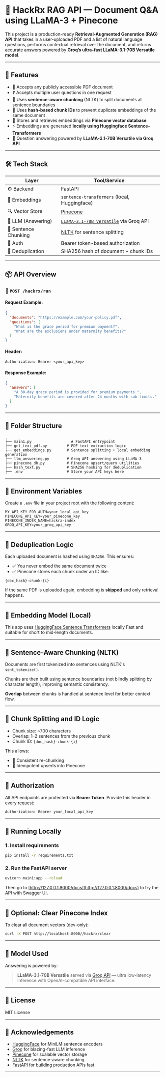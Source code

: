 
# 🧠 HackRx RAG API — Document Q&A using LLaMA-3 + Pinecone

This project is a production-ready **Retrieval-Augmented Generation (RAG) API** that takes in a user-uploaded PDF and a list of natural language questions, performs contextual retrieval over the document, and returns accurate answers powered by **Groq’s ultra-fast LLaMA-3.1-70B Versatile model**.

---

## 🚀 Features

- 📄 Accepts any publicly accessible PDF document
- ❓ Accepts multiple user questions in one request
- 🧩 Uses **sentence-aware chunking** (NLTK) to split documents at sentence boundaries
- 📌 Uses **hash-based chunk IDs** to prevent duplicate embeddings of the same document
- 💾 Stores and retrieves embeddings via **Pinecone vector database**
- ⚡ Embeddings are generated **locally using Huggingface Sentence-Transformers**
- 🤖 Question answering powered by **LLaMA-3.1-70B Versatile via Groq API**

---

## 🛠️ Tech Stack

| Layer                  | Tool/Service                             |
|------------------------|-------------------------------------------|
| ⚙ Backend              | FastAPI                                   |
| 📄 Embeddings          | `sentence-transformers` (local, Huggingface) |
| 🔍 Vector Store        | [Pinecone](https://www.pinecone.io/)      |
| 🧠 LLM (Answering)     | [`LLaMA-3.1-70B Versatile`](https://console.groq.com/) via Groq API |
| 🧠 Sentence Chunking   | [NLTK](https://www.nltk.org/) for sentence splitting |
| 🔐 Auth                | Bearer token-based authorization          |
| 🔄 Deduplication       | SHA256 hash of document + chunk IDs       |

---

## 📦 API Overview

### 🔹 `POST /hackrx/run`

#### Request Example:
```json
{
  "documents": "https://example.com/your-policy.pdf",
  "questions": [
    "What is the grace period for premium payment?",
    "What are the exclusions under maternity benefits?"
  ]
}
````

#### Header:

```
Authorization: Bearer <your_api_key>
```

#### Response Example:

```json
{
  "answers": [
    "A 30-day grace period is provided for premium payments.",
    "Maternity benefits are covered after 24 months with sub-limits."
  ]
}
```

---

## 📁 Folder Structure

```
.
├── main1.py                  # FastAPI entrypoint
├── get_text_pdf.py         # PDF text extraction logic
├── get_embeddings.py       # Sentence splitting + local embedding generation
├── llm_answering.py        # Groq API answering using LLaMA-3
├── pinecone_db.py          # Pinecone upsert/query utilities
├── hash_text.py            # SHA256 hashing for deduplication
├── .env                    # Store your API keys here
```

---

## 🔐 Environment Variables

Create a `.env` file in your project root with the following content:

```env
MY_API_KEY_FOR_AUTH=your_local_api_key
PINECONE_API_KEY=your_pinecone_key
PINECONE_INDEX_NAME=hackrx-index
GROQ_API_KEY=your_groq_api_key
```

---

## 🧠 Deduplication Logic

Each uploaded document is hashed using `SHA256`. This ensures:

* ✅ You never embed the same document twice
* ✅ Pinecone stores each chunk under an ID like:

```
{doc_hash}-chunk-{i}
```

If the same PDF is uploaded again, embedding is **skipped** and only retrieval happens.

---

## 🧠 Embedding Model (Local)

This app uses [HuggingFace Sentence Transformers](https://www.sbert.net/) locally
Fast and suitable for short to mid-length documents.

---

## 📎 Sentence-Aware Chunking (NLTK)

Documents are first tokenized into sentences using NLTK's `sent_tokenize()`.

Chunks are then built using sentence boundaries (not blindly splitting by character length), improving semantic consistency.

**Overlap** between chunks is handled at sentence level for better context flow.


---

## 📌 Chunk Splitting and ID Logic

* Chunk size: \~700 characters
* Overlap: 1–2 sentences from the previous chunk
* Chunk ID: `{doc_hash}-chunk-{i}`

This allows:

* 🔄 Consistent re-chunking
* 🧼 Idempotent upserts into Pinecone

---

## 🔐 Authorization

All API endpoints are protected via **Bearer Token**.
Provide this header in every request:

```http
Authorization: Bearer your_local_api_key
```

---

## 🧪 Running Locally

### 1. Install requirements

```bash
pip install -r requirements.txt
```

### 2. Run the FastAPI server

```bash
uvicorn main1:app --reload
```

Then go to [http://127.0.0.1:8000/docs](http://127.0.0.1:8000/docs) to try the API with Swagger UI.

---

## 🧼 Optional: Clear Pinecone Index

To clear all document vectors (dev-only):

```bash
curl -X POST http://localhost:8000//hackrx/clear
```

---

## 🧠 Model Used

Answering is powered by:

> **LLaMA-3.1-70B Versatile**
> served via [Groq API](https://console.groq.com/) — ultra low-latency inference with OpenAI-compatible API interface.

---

## 📄 License

MIT License

---

## 🙌 Acknowledgements

* [HuggingFace](https://huggingface.co/sentence-transformers) for MiniLM sentence encoders
* [Groq](https://groq.com/) for blazing-fast LLM inference
* [Pinecone](https://pinecone.io/) for scalable vector storage
* [NLTK](https://www.nltk.org/) for sentence-aware chunking
* [FastAPI](https://fastapi.tiangolo.com/) for building production APIs fast

---


